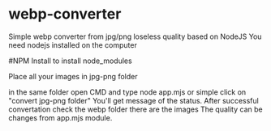 # webp-converter
Simple webp converter from jpg/png loseless quality based on NodeJS
You need nodejs installed on the computer

#NPM Install to install node_modules

Place all your images in jpg-png folder

in the same folder open CMD and type node app.mjs or simple click on "convert jpg-png folder" 
You'll get message of the status. After successful convertation check the webp folder there are the images
The quality can be changes from app.mjs module.

